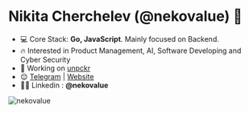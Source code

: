 <h1 align="left">Nikita Cherchelev (@nekovalue) 👋</h1>

- 💻 Core Stack: **Go, JavaScript**. Mainly focused on Backend.
- 🔥 Interested in Product Management, AI, Software Developing and Cyber Security
- 🚀 Working on <a href="https://github.com/nekovalue/QuickNotion" target="blank">unpckr</a>
- 😌 <a href="https://t.me/nekovalue"  target="blank">Telegram</a> | <a href="https://nekovalue.com/"  target="blank">Website</a>
- 👨‍💻 Linkedin : **@nekovalue**

<p>&nbsp;<img align="left" src="https://github-readme-stats.vercel.app/api?username=nekovalue&show_icons=true&hide_title=true&count_private=true&theme=gotham" alt="nekovalue" /></p>
